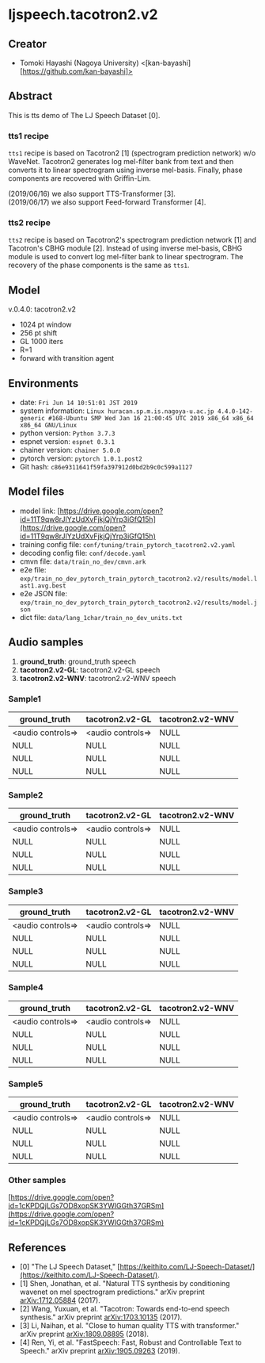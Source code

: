 # ljspeech.tacotron2.v2

## Creator

- Tomoki Hayashi (Nagoya University) <[kan-bayashi][https://github.com/kan-bayashi]>  

## Abstract

This is tts demo of The LJ Speech Dataset [0].

### tts1 recipe

`tts1` recipe is based on Tacotron2 [1] (spectrogram prediction network) w/o WaveNet.
Tacotron2 generates log mel-filter bank from text and then converts it to linear spectrogram using inverse mel-basis.
Finally, phase components are recovered with Griffin-Lim.

(2019/06/16) we also support TTS-Transformer [3].  
(2019/06/17) we also support Feed-forward Transformer [4].  

### tts2 recipe

`tts2` recipe is based on Tacotron2's spectrogram prediction network [1] and Tacotron's CBHG module [2].
Instead of using inverse mel-basis, CBHG module is used to convert log mel-filter bank to linear spectrogram.
The recovery of the phase components is the same as `tts1`.

## Model

v.0.4.0: tacotron2.v2  
- 1024 pt window   
- 256 pt shift   
- GL 1000 iters  
- R=1   
- forward with transition agent  

## Environments

- date: `Fri Jun 14 10:51:01 JST 2019`
- system information: `Linux huracan.sp.m.is.nagoya-u.ac.jp 4.4.0-142-generic #168-Ubuntu SMP Wed Jan 16 21:00:45 UTC 2019 x86_64 x86_64 x86_64 GNU/Linux`
- python version: `Python 3.7.3`
- espnet version: `espnet 0.3.1`
- chainer version: `chainer 5.0.0`
- pytorch version: `pytorch 1.0.1.post2`
- Git hash: `c86e9311641f59fa397912d0bd2b9c0c599a1127`

## Model files

- model link: [https://drive.google.com/open?id=11T9qw8rJlYzUdXvFjkjQjYrp3iGfQ15h](https://drive.google.com/open?id=11T9qw8rJlYzUdXvFjkjQjYrp3iGfQ15h)
- training config file: `conf/tuning/train_pytorch_tacotron2.v2.yaml`
- decoding config file: `conf/decode.yaml`
- cmvn file: `data/train_no_dev/cmvn.ark`
- e2e file: `exp/train_no_dev_pytorch_train_pytorch_tacotron2.v2/results/model.last1.avg.best`
- e2e JSON file: `exp/train_no_dev_pytorch_train_pytorch_tacotron2.v2/results/model.json`
- dict file: `data/lang_1char/train_no_dev_units.txt`

## Audio samples

1. **ground_truth**: ground_truth speech
2. **tacotron2.v2-GL**: tacotron2.v2-GL speech
3. **tacotron2.v2-WNV**: tacotron2.v2-WNV speech

### Sample1  

| **ground_truth** | **tacotron2.v2-GL** | **tacotron2.v2-WNV** |  
| --- | --- | --- |  
| <audio controls=> <source src=egs/ljspeech/tacotron2.v2/audio/ground_truth/LJ050-0029.wav> </audio> | <audio controls=> <source src=egs/ljspeech/tacotron2.v2/audio/tacotron2.v2-GL/LJ050-0029.wav> </audio> | NULL |  
| NULL | NULL | NULL |  
| NULL | NULL | NULL |  
| NULL | NULL | NULL |  

### Sample2  

| **ground_truth** | **tacotron2.v2-GL** | **tacotron2.v2-WNV** |  
| --- | --- | --- |  
| <audio controls=> <source src=egs/ljspeech/tacotron2.v2/audio/ground_truth/LJ050-0030.wav> </audio> | <audio controls=> <source src=egs/ljspeech/tacotron2.v2/audio/tacotron2.v2-GL/LJ050-0030.wav> </audio> | NULL |  
| NULL | NULL | NULL |  
| NULL | NULL | NULL |  
| NULL | NULL | NULL |  

### Sample3  

| **ground_truth** | **tacotron2.v2-GL** | **tacotron2.v2-WNV** |  
| --- | --- | --- |  
| <audio controls=> <source src=egs/ljspeech/tacotron2.v2/audio/ground_truth/LJ050-0031.wav> </audio> | <audio controls=> <source src=egs/ljspeech/tacotron2.v2/audio/tacotron2.v2-GL/LJ050-0031.wav> </audio> | NULL |  
| NULL | NULL | NULL |  
| NULL | NULL | NULL |  
| NULL | NULL | NULL |  

### Sample4  

| **ground_truth** | **tacotron2.v2-GL** | **tacotron2.v2-WNV** |  
| --- | --- | --- |  
| <audio controls=> <source src=egs/ljspeech/tacotron2.v2/audio/ground_truth/LJ050-0032.wav> </audio> | <audio controls=> <source src=egs/ljspeech/tacotron2.v2/audio/tacotron2.v2-GL/LJ050-0032.wav> </audio> | NULL |  
| NULL | NULL | NULL |  
| NULL | NULL | NULL |  
| NULL | NULL | NULL |  

### Sample5  

| **ground_truth** | **tacotron2.v2-GL** | **tacotron2.v2-WNV** |  
| --- | --- | --- |  
| <audio controls=> <source src=egs/ljspeech/tacotron2.v2/audio/ground_truth/LJ050-0033.wav> </audio> | <audio controls=> <source src=egs/ljspeech/tacotron2.v2/audio/tacotron2.v2-GL/LJ050-0033.wav> </audio> | NULL |  
| NULL | NULL | NULL |  
| NULL | NULL | NULL |  
| NULL | NULL | NULL |  

### Other samples

[https://drive.google.com/open?id=1cKPDQjLGs7OD8xopSK3YWIGGth37GRSm](https://drive.google.com/open?id=1cKPDQjLGs7OD8xopSK3YWIGGth37GRSm)

## References

- [0] "The LJ Speech Dataset," [https://keithito.com/LJ-Speech-Dataset/](https://keithito.com/LJ-Speech-Dataset/).
- [1] Shen, Jonathan, et al. "Natural TTS synthesis by conditioning wavenet on mel spectrogram predictions." arXiv preprint [arXiv:1712.05884](https://arxiv.org/abs/1712.05884) (2017).
- [2] Wang, Yuxuan, et al. "Tacotron: Towards end-to-end speech synthesis." arXiv preprint [arXiv:1703.10135](https://arxiv.org/abs/) (2017).
- [3] Li, Naihan, et al. "Close to human quality TTS with transformer." arXiv preprint [arXiv:1809.08895](https://arxiv.org/abs/1809.08895) (2018).
- [4] Ren, Yi, et al. "FastSpeech: Fast, Robust and Controllable Text to Speech." arXiv preprint [arXiv:1905.09263](https://arxiv.org/abs/1905.09263) (2019).

